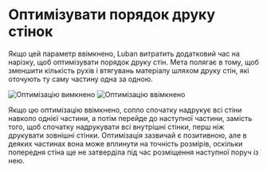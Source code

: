 Оптимізувати порядок друку стінок
====

Якщо цей параметр ввімкнено, Luban витратить додатковий час на нарізку, щоб оптимізувати порядок друку стін. Мета полягає в тому, щоб зменшити кількість рухів і втягувань матеріалу шляхом друку стін, які оточують ту саму частину одна за одною.

![Оптимізацію вимкнено](../images/optimize_wall_printing_order_disabled.gif)
![Оптимізацію ввімкнено](../images/optimize_wall_printing_order_enabled.gif)

Якщо цю оптимізацію ввімкнено, сопло спочатку надрукує всі стіни навколо однієї частини, а потім перейде до наступної частини, замість того, щоб спочатку надрукувати всі внутрішні стінки, перш ніж друкувати зовнішні стінки. Оптимізація зазвичай є позитивною, але в деяких частинах вона може вплинути на точність розмірів, оскільки попередня стіна ще не затверділа під час розміщення наступної поруч із нею.
